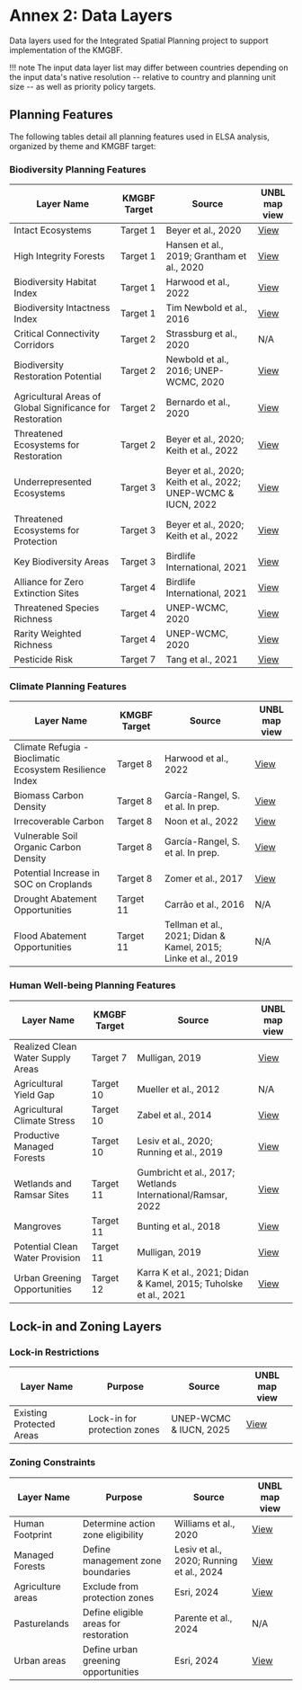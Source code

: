 # Annex 2: Data Layers

Data layers used for the Integrated Spatial Planning project to support implementation of the KMGBF.

!!! note
    The input data layer list may differ between countries depending on the input data's native resolution -- relative to country and planning unit size -- as well as priority policy targets.

## Planning Features

The following tables detail all planning features used in ELSA analysis, organized by theme and KMGBF target:

### Biodiversity Planning Features

| Layer Name | KMGBF Target | Source | UNBL map view |
|------------|--------------|--------|---------------|
| Intact Ecosystems | Target 1 | Beyer et al., 2020 | [View](https://map.unbiodiversitylab.org/earth?basemap=grayscale&coordinates=20,0,2&layers=ecological-intactness-index_100) |
| High Integrity Forests | Target 1 | Hansen et al., 2019; Grantham et al., 2020 | [View](https://map.unbiodiversitylab.org/earth?basemap=grayscale&coordinates=-4.2646553,-13.2191915,2&layers=forest-landscape-integrity-index_100,forest-integrity-project-forest-structural-integrity-index-fsii_100) |
| Biodiversity Habitat Index | Target 1 | Harwood et al., 2022 | [View](https://map.unbiodiversitylab.org/earth?basemap=grayscale&coordinates=-4.2646553,-13.2191915,2&layers=biodiversity-habitat-index-2000-2020-v2-30s-global-time-series_100) |
| Biodiversity Intactness Index | Target 1 | Tim Newbold et al., 2016 | [View](https://map.unbiodiversitylab.org/earth?basemap=grayscale&coordinates=20,0,2&layers=UNBL.layer.biodiversity-intactness-index_100) |
| Critical Connectivity Corridors | Target 2 | Strassburg et al., 2020 | N/A |
| Biodiversity Restoration Potential | Target 2 | Newbold et al., 2016; UNEP-WCMC, 2020 | [View](https://map.unbiodiversitylab.org/earth?basemap=grayscale&coordinates=-4.2646553,-13.2191915,2&layers=species-richness_100,biodiversity-intactness-index_100) |
| Agricultural Areas of Global Significance for Restoration | Target 2 | Bernardo et al., 2020 | [View](https://map.unbiodiversitylab.org/earth?basemap=grayscale&coordinates=-4.2646553,-13.2191915,2&layers=areas-of-global-significance-for-restoration_100) |
| Threatened Ecosystems for Restoration | Target 2 | Beyer et al., 2020; Keith et al., 2022 | [View](https://map.unbiodiversitylab.org/earth?basemap=grayscale&coordinates=19.4460586,-6.1953856,2&layers=ecological-intactness-index_42,iucn-global-ecosystem-typology-rivers-and-streams-biome-f1_100,iucn-global-ecosystem-typology-subterranean-tidal-biome-sm1_100,iucn-global-ecosystem-typology-deserts-and-semi-deserts-biome-t5_100,iucn-global-ecosystem-typology-savannas-and-grasslands-biome-t4_100,iucn-global-ecosystem-typology-supralittoral-coastal-biome-mt2_100,iucn-global-ecosystem-typology-deep-sea-floors-biome-m3_100,iucn-global-ecosystem-typology-lakes-biome-f2_100,iucn-global-ecosystem-typology-palustrine-wetlands-biome-tf1_100,iucn-global-ecosystem-typology-subterranean-freshwaters-biome-sf1_100,iucn-global-ecosystem-typology-polaralpine-cryogenic-biome-t6_100,iucn-global-ecosystem-typology-shrublands-and-shrubby-woodlands-biome-t3_100,iucn-global-ecosystem-typology-tropical-subtropical-forests-biome-t1_100,iucn-global-ecosystem-typology-anthropogenic-subterranean-freshwaters-biome-sf2_100,iucn-global-ecosystem-typology-pelagic-ocean-waters-biome-m2_100,iucn-global-ecosystem-typology-semi-confined-transitional-waters-biome-fm1_100,iucn-global-ecosystem-typology-intensive-land-use-biome-t7_100,iucn-global-ecosystem-typology-artificial-wetlands-biome-f3_100,iucn-global-ecosystem-typology-shorelines-biome-mt1_100,iucn-global-ecosystem-typology-marine-shelf-biome-m1_100,iucn-global-ecosystem-typology-anthropogenic-subterranean-voids-biome-s2_100,iucn-global-ecosystem-typology-temperate-boreal-forests-and-woodlands-biome-t2_100,iucn-global-ecosystem-typology-anthropogenic-marine-biome-m4_100,iucn-global-ecosystem-typology-anthropogenic-shorelines-biome-mt3_100,iucn-global-ecosystem-typology-brackish-tidal-biome-mft1_100,iucn-global-ecosystem-typology-subterranean-lithic-biome-s1_100) |
| Underrepresented Ecosystems | Target 3 | Beyer et al., 2020; Keith et al., 2022; UNEP-WCMC & IUCN, 2022 | [View](https://map.unbiodiversitylab.org/earth?basemap=grayscale&coordinates=18.9480406,-5.8438231,2&layers=wdpa-protected-areas_100,iucn-global-ecosystem-typology-rivers-and-streams-biome-f1_100,iucn-global-ecosystem-typology-subterranean-tidal-biome-sm1_100,iucn-global-ecosystem-typology-deserts-and-semi-deserts-biome-t5_100,iucn-global-ecosystem-typology-savannas-and-grasslands-biome-t4_100,iucn-global-ecosystem-typology-supralittoral-coastal-biome-mt2_100,iucn-global-ecosystem-typology-deep-sea-floors-biome-m3_100,iucn-global-ecosystem-typology-lakes-biome-f2_100,iucn-global-ecosystem-typology-palustrine-wetlands-biome-tf1_100,iucn-global-ecosystem-typology-subterranean-freshwaters-biome-sf1_100,iucn-global-ecosystem-typology-polaralpine-cryogenic-biome-t6_100,iucn-global-ecosystem-typology-shrublands-and-shrubby-woodlands-biome-t3_100,iucn-global-ecosystem-typology-tropical-subtropical-forests-biome-t1_100,iucn-global-ecosystem-typology-anthropogenic-subterranean-freshwaters-biome-sf2_100,iucn-global-ecosystem-typology-pelagic-ocean-waters-biome-m2_100,iucn-global-ecosystem-typology-semi-confined-transitional-waters-biome-fm1_100,iucn-global-ecosystem-typology-intensive-land-use-biome-t7_100,iucn-global-ecosystem-typology-artificial-wetlands-biome-f3_100,iucn-global-ecosystem-typology-shorelines-biome-mt1_100,iucn-global-ecosystem-typology-marine-shelf-biome-m1_100,iucn-global-ecosystem-typology-anthropogenic-subterranean-voids-biome-s2_100,iucn-global-ecosystem-typology-temperate-boreal-forests-and-woodlands-biome-t2_100,iucn-global-ecosystem-typology-anthropogenic-marine-biome-m4_100,iucn-global-ecosystem-typology-anthropogenic-shorelines-biome-mt3_100,iucn-global-ecosystem-typology-brackish-tidal-biome-mft1_100,iucn-global-ecosystem-typology-subterranean-lithic-biome-s1_100) |
| Threatened Ecosystems for Protection | Target 3 | Beyer et al., 2020; Keith et al., 2022 | [View](https://map.unbiodiversitylab.org/earth?basemap=grayscale&coordinates=19.4460586,-6.1953856,2&layers=ecological-intactness-index_42,iucn-global-ecosystem-typology-rivers-and-streams-biome-f1_100,iucn-global-ecosystem-typology-subterranean-tidal-biome-sm1_100,iucn-global-ecosystem-typology-deserts-and-semi-deserts-biome-t5_100,iucn-global-ecosystem-typology-savannas-and-grasslands-biome-t4_100,iucn-global-ecosystem-typology-supralittoral-coastal-biome-mt2_100,iucn-global-ecosystem-typology-deep-sea-floors-biome-m3_100,iucn-global-ecosystem-typology-lakes-biome-f2_100,iucn-global-ecosystem-typology-palustrine-wetlands-biome-tf1_100,iucn-global-ecosystem-typology-subterranean-freshwaters-biome-sf1_100,iucn-global-ecosystem-typology-polaralpine-cryogenic-biome-t6_100,iucn-global-ecosystem-typology-shrublands-and-shrubby-woodlands-biome-t3_100,iucn-global-ecosystem-typology-tropical-subtropical-forests-biome-t1_100,iucn-global-ecosystem-typology-anthropogenic-subterranean-freshwaters-biome-sf2_100,iucn-global-ecosystem-typology-pelagic-ocean-waters-biome-m2_100,iucn-global-ecosystem-typology-semi-confined-transitional-waters-biome-fm1_100,iucn-global-ecosystem-typology-intensive-land-use-biome-t7_100,iucn-global-ecosystem-typology-artificial-wetlands-biome-f3_100,iucn-global-ecosystem-typology-shorelines-biome-mt1_100,iucn-global-ecosystem-typology-marine-shelf-biome-m1_100,iucn-global-ecosystem-typology-anthropogenic-subterranean-voids-biome-s2_100,iucn-global-ecosystem-typology-temperate-boreal-forests-and-woodlands-biome-t2_100,iucn-global-ecosystem-typology-anthropogenic-marine-biome-m4_100,iucn-global-ecosystem-typology-anthropogenic-shorelines-biome-mt3_100,iucn-global-ecosystem-typology-brackish-tidal-biome-mft1_100,iucn-global-ecosystem-typology-subterranean-lithic-biome-s1_100) |
| Key Biodiversity Areas | Target 3 | Birdlife International, 2021 | [View](https://map.unbiodiversitylab.org/earth?basemap=grayscale&coordinates=20,0,2&layers=key-biodiversity-areas-raster_100) |
| Alliance for Zero Extinction Sites | Target 4 | Birdlife International, 2021 | [View](https://map.unbiodiversitylab.org/earth?basemap=grayscale&coordinates=20,0,2&layers=key-biodiversity-areas-raster_100) |
| Threatened Species Richness | Target 4 | UNEP-WCMC, 2020 | [View](https://map.unbiodiversitylab.org/earth?basemap=grayscale&coordinates=20,0,2&layers=threatened-species-richness_100) |
| Rarity Weighted Richness | Target 4 | UNEP-WCMC, 2020 | [View](https://map.unbiodiversitylab.org/earth?basemap=grayscale&coordinates=20,0,2&layers=rarity-weighted-richness_100) |
| Pesticide Risk | Target 7 | Tang et al., 2021 | [View](https://map.unbiodiversitylab.org/earth?basemap=grayscale&coordinates=10.5455813,-1.3879024,2&layers=risk-of-pesticide-pollution-at-the-global-scale_100) |

### Climate Planning Features

| Layer Name | KMGBF Target | Source | UNBL map view |
|------------|--------------|--------|---------------|
| Climate Refugia - Bioclimatic Ecosystem Resilience Index | Target 8 | Harwood et al., 2022 | [View](https://map.unbiodiversitylab.org/earth?basemap=grayscale&coordinates=20,0,2&layers=bioclimatic-ecosystem-resilience-index-2000-2020-v2_100) |
| Biomass Carbon Density | Target 8 | García-Rangel, S. et al. In prep. | [View](https://map.unbiodiversitylab.org/earth?basemap=grayscale&coordinates=20,0,2&layers=biomass-carbon-density_100) |
| Irrecoverable Carbon | Target 8 | Noon et al., 2022 | [View](https://map.unbiodiversitylab.org/earth?basemap=grayscale&coordinates=20,0,2&layers=irrecoverable-carbon_100) |
| Vulnerable Soil Organic Carbon Density | Target 8 | García-Rangel, S. et al. In prep. | [View](https://map.unbiodiversitylab.org/earth?basemap=grayscale&coordinates=25.0623917,31.0304451,1&layers=vulnerable-soil-carbon-density_100) |
| Potential Increase in SOC on Croplands | Target 8 | Zomer et al., 2017 | [View](https://map.unbiodiversitylab.org/earth?basemap=grayscale&coordinates=25.0623917,31.0304451,1&layers=increase-in-soc-on-croplands-after-20-years_100) |
| Drought Abatement Opportunities | Target 11 | Carrão et al., 2016 | N/A |
| Flood Abatement Opportunities | Target 11 | Tellman et al., 2021; Didan & Kamel, 2015; Linke et al., 2019 | N/A |

### Human Well-being Planning Features

| Layer Name | KMGBF Target | Source | UNBL map view |
|------------|--------------|--------|---------------|
| Realized Clean Water Supply Areas | Target 7 | Mulligan, 2019 | [View](https://map.unbiodiversitylab.org/earth?basemap=grayscale&coordinates=34.2547215,29.3202932,2&layers=realised-clean-water-provision_100) |
| Agricultural Yield Gap | Target 10 | Mueller et al., 2012 | N/A |
| Agricultural Climate Stress | Target 10 | Zabel et al., 2014 | [View](https://map.unbiodiversitylab.org/earth?basemap=grayscale&coordinates=20,0,2&layers=crop-suitability-change-1981-to-2100_100) |
| Productive Managed Forests | Target 10 | Lesiv et al., 2020; Running et al., 2019 | [View](https://map.unbiodiversitylab.org/earth?basemap=grayscale&coordinates=-4.2646553,-13.2191915,2&layers=human-impact-on-forests_81,modis-net-primary-production-npp_100) |
| Wetlands and Ramsar Sites | Target 11 | Gumbricht et al., 2017; Wetlands International/Ramsar, 2022 | [View](https://map.unbiodiversitylab.org/earth?basemap=grayscale&coordinates=20,0,2&layers=ramsar-centroids_100,ramsar-boundaries_100,iucn-global-ecosystem-typology-palustrine-wetlands-biome-tf1_100,iucn-global-ecosystem-typology-artificial-wetlands-biome-f3_100,global-wetlands-tropical-and-subtropical-wetlands-distribution_100) |
| Mangroves | Target 11 | Bunting et al., 2018 | [View](https://map.unbiodiversitylab.org/earth?basemap=grayscale&coordinates=-1.1583748,-46.1500586,8&layers=gmw-mangrove-forests-parent_100) |
| Potential Clean Water Provision | Target 11 | Mulligan, 2019 | [View](https://map.unbiodiversitylab.org/earth?basemap=grayscale&coordinates=20,0,2&layers=potential-clean-water-provision_100) |
| Urban Greening Opportunities | Target 12 | Karra K et al., 2021; Didan & Kamel, 2015; Tuholske et al., 2021 | [View](https://map.unbiodiversitylab.org/earth?basemap=grayscale&coordinates=20,0,2&layers=esri-sentinel-2-10-meter-land-use-land-cover_100) |

## Lock-in and Zoning Layers

### Lock-in Restrictions

| Layer Name | Purpose | Source | UNBL map view |
|------------|---------|--------|---------------|
| Existing Protected Areas | Lock-in for protection zones | UNEP-WCMC & IUCN, 2025 | [View](https://map.unbiodiversitylab.org/earth?basemap=grayscale&coordinates=20,0,2&layers=UNBL.layer.wdpa-protected-areas_100) |

### Zoning Constraints

| Layer Name | Purpose | Source | UNBL map view |
|------------|---------|--------|---------------|
| Human Footprint | Determine action zone eligibility | Williams et al., 2020 | [View](https://map.unbiodiversitylab.org/earth?basemap=grayscale&coordinates=17.7685598,-30.6573615,1&layers=UNBL.layer.human-industrial-index-2017-2023-preview_100) |
| Managed Forests | Define management zone boundaries | Lesiv et al., 2020; Running et al., 2024 | [View](https://map.unbiodiversitylab.org/earth?basemap=grayscale&coordinates=-4.2646553,-13.2191915,2&layers=human-impact-on-forests_81,modis-net-primary-production-npp_100) |
| Agriculture areas | Exclude from protection zones | Esri, 2024 | [View](https://map.unbiodiversitylab.org/earth?basemap=grayscale&coordinates=17.7685598,-30.6573615,1&layers=UNBL.layer.esri-sentinel-2-10-meter-land-use-land-cover_100) |
| Pasturelands | Define eligible areas for restoration | Parente et al., 2024 | N/A |
| Urban areas | Define urban greening opportunities | Esri, 2024 | [View](https://map.unbiodiversitylab.org/earth?basemap=grayscale&coordinates=17.7685598,-30.6573615,1&layers=UNBL.layer.esri-sentinel-2-10-mer-land-use-land-cover_100) |
